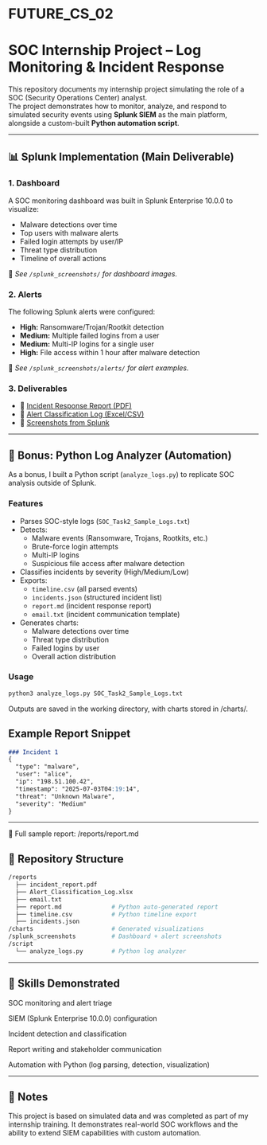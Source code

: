 # FUTURE_CS_02
# SOC Internship Project – Log Monitoring & Incident Response

This repository documents my internship project simulating the role of a SOC (Security Operations Center) analyst.  
The project demonstrates how to monitor, analyze, and respond to simulated security events using **Splunk SIEM** as the main platform, alongside a custom-built **Python automation script**.

---

## 📊 Splunk Implementation (Main Deliverable)

### 1. Dashboard
A SOC monitoring dashboard was built in Splunk Enterprise 10.0.0 to visualize:
- Malware detections over time
- Top users with malware alerts
- Failed login attempts by user/IP
- Threat type distribution
- Timeline of overall actions

📌 *See `/splunk_screenshots/` for dashboard images.*

### 2. Alerts
The following Splunk alerts were configured:
- **High:** Ransomware/Trojan/Rootkit detection  
- **Medium:** Multiple failed logins from a user  
- **Medium:** Multi-IP logins for a single user  
- **High:** File access within 1 hour after malware detection  

📌 *See `/splunk_screenshots/alerts/` for alert examples.*

### 3. Deliverables
- 📑 [Incident Response Report (PDF)](/reports/incident_report.pdf)  
- 📂 [Alert Classification Log (Excel/CSV)](/reports/Alert_Classification_Log.xlsx)   
- 📸 [Screenshots from Splunk](/splunk_screenshots/)  

---

## 🐍 Bonus: Python Log Analyzer (Automation)

As a bonus, I built a Python script (`analyze_logs.py`) to replicate SOC analysis outside of Splunk.  

### Features
- Parses SOC-style logs (`SOC_Task2_Sample_Logs.txt`)  
- Detects:
  - Malware events (Ransomware, Trojans, Rootkits, etc.)  
  - Brute-force login attempts  
  - Multi-IP logins  
  - Suspicious file access after malware detection  
- Classifies incidents by severity (High/Medium/Low)  
- Exports:
  - `timeline.csv` (all parsed events)  
  - `incidents.json` (structured incident list)  
  - `report.md` (incident response report)  
  - `email.txt` (incident communication template)  
- Generates charts:
  - Malware detections over time  
  - Threat type distribution  
  - Failed logins by user  
  - Overall action distribution  

### Usage
```bash
python3 analyze_logs.py SOC_Task2_Sample_Logs.txt
```
Outputs are saved in the working directory, with charts stored in /charts/.

## Example Report Snippet
```markdown
### Incident 1
{
  "type": "malware",
  "user": "alice",
  "ip": "198.51.100.42",
  "timestamp": "2025-07-03T04:19:14",
  "threat": "Unknown Malware",
  "severity": "Medium"
}
```

---

📌 Full sample report: /reports/report.md

## 📂 Repository Structure
```bash
/reports
  ├── incident_report.pdf
  ├── Alert_Classification_Log.xlsx
  ├── email.txt
  ├── report.md              # Python auto-generated report
  ├── timeline.csv           # Python timeline export
  ├── incidents.json
/charts                      # Generated visualizations
/splunk_screenshots          # Dashboard + alert screenshots
/script
  └── analyze_logs.py        # Python log analyzer
```

---

## 🎯 Skills Demonstrated
SOC monitoring and alert triage

SIEM (Splunk Enterprise 10.0.0) configuration

Incident detection and classification

Report writing and stakeholder communication

Automation with Python (log parsing, detection, visualization)

---

## 📌 Notes
This project is based on simulated data and was completed as part of my internship training.
It demonstrates real-world SOC workflows and the ability to extend SIEM capabilities with custom automation.
